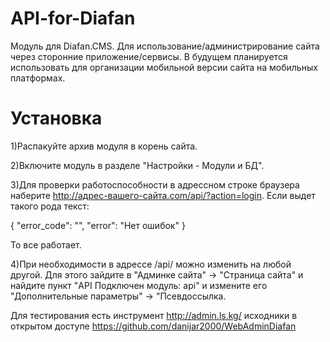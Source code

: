 # API-for-Diafan

Модуль для Diafan.CMS. Для использование/администрирование сайта через сторонние приложение/сервисы. В будущем планируется использовать для организации мобильной версии сайта на мобильных платформах.

# Установка

1)Распакуйте архив модуля в корень сайта.

2)Включите модуль в разделе "Настройки - Модули и БД".

3)Для проверки работоспособности в адрессном строке браузера наберите http://адрес-вашего-сайта.com/api/?action=login. Если выдет такого рода текст: 

{
  "error_code": "",
  "error": "Нет ошибок"
}

То все работает.

4)При необходимости в адрессе /api/ можно изменить на любой другой. Для этого зайдите в "Админке сайта" -> "Страница сайта" и найдите пункт "API Подключен модуль: api" и измените его "Дополнительные параметры" -> "Псевдоссылка. 

Для тестирования есть инструмент http://admin.ls.kg/ исходники в открытом доступе https://github.com/danijar2000/WebAdminDiafan

